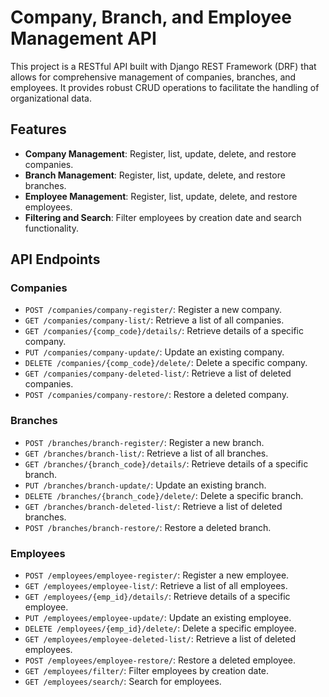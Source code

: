 # Company, Branch, and Employee Management API

This project is a RESTful API built with Django REST Framework (DRF) that allows for comprehensive management of companies, branches, and employees. It provides robust CRUD operations to facilitate the handling of organizational data.

## Features

- **Company Management**: Register, list, update, delete, and restore companies.
- **Branch Management**: Register, list, update, delete, and restore branches.
- **Employee Management**: Register, list, update, delete, and restore employees.
- **Filtering and Search**: Filter employees by creation date and search functionality.

## API Endpoints

### Companies

- `POST /companies/company-register/`: Register a new company.
- `GET /companies/company-list/`: Retrieve a list of all companies.
- `GET /companies/{comp_code}/details/`: Retrieve details of a specific company.
- `PUT /companies/company-update/`: Update an existing company.
- `DELETE /companies/{comp_code}/delete/`: Delete a specific company.
- `GET /companies/company-deleted-list/`: Retrieve a list of deleted companies.
- `POST /companies/company-restore/`: Restore a deleted company.

### Branches

- `POST /branches/branch-register/`: Register a new branch.
- `GET /branches/branch-list/`: Retrieve a list of all branches.
- `GET /branches/{branch_code}/details/`: Retrieve details of a specific branch.
- `PUT /branches/branch-update/`: Update an existing branch.
- `DELETE /branches/{branch_code}/delete/`: Delete a specific branch.
- `GET /branches/branch-deleted-list/`: Retrieve a list of deleted branches.
- `POST /branches/branch-restore/`: Restore a deleted branch.

### Employees

- `POST /employees/employee-register/`: Register a new employee.
- `GET /employees/employee-list/`: Retrieve a list of all employees.
- `GET /employees/{emp_id}/details/`: Retrieve details of a specific employee.
- `PUT /employees/employee-update/`: Update an existing employee.
- `DELETE /employees/{emp_id}/delete/`: Delete a specific employee.
- `GET /employees/employee-deleted-list/`: Retrieve a list of deleted employees.
- `POST /employees/employee-restore/`: Restore a deleted employee.
- `GET /employees/filter/`: Filter employees by creation date.
- `GET /employees/search/`: Search for employees.


